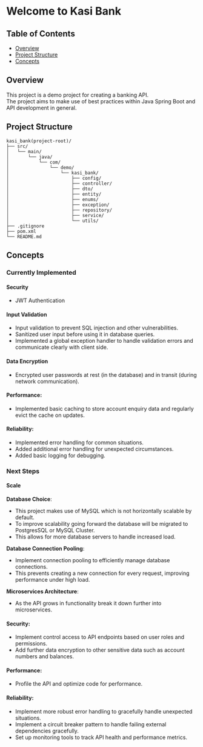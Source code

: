 # Welcome to Kasi Bank

## Table of Contents

- [Overview](#overview)
- [Project Structure](#project-structure)
- [Concepts](#concepts)

## Overview

This project is a demo project for creating a banking API.\
The project aims to make use of best practices within Java Spring Boot and API development in general.

## Project Structure

```
kasi_bank(project-root)/
├── src/
│   └── main/
│       └── java/
│           └── com/
│               └── demo/
│                   └── kasi_bank/
│                       ├── config/
│                       ├── controller/
│                       ├── dto/
│                       ├── entity/
│                       ├── enums/
│                       ├── exception/
│                       ├── repository/
│                       ├── service/
│                       └── utils/
├── .gitignore
├── pom.xml
└── README.md
```

## Concepts

### Currently Implemented

#### Security

- JWT Authentication

#### Input Validation

- Input validation to prevent SQL injection and other vulnerabilities.
- Sanitized user input before using it in database queries.
- Implemented a global exception handler to handle validation errors and communicate clearly with client side.

#### Data Encryption

- Encrypted user passwords at rest (in the database) and in transit (during network communication).

#### Performance:

- Implemented basic caching to store account enquiry data and regularly evict the cache on updates.

#### Reliability:

- Implemented error handling for common situations.
- Added additional error handling for unexpected circumstances.
- Added basic logging for debugging.

### Next Steps

#### Scale

**Database Choice**:

- This project makes use of MySQL which is not horizontally scalable by default.
- To improve scalability going forward the database will be migrated to PostgresSQL or MySQL Cluster.
- This allows for more database servers to handle increased load.

**Database Connection Pooling**:

- Implement connection pooling to efficiently manage database connections. 
- This prevents creating a new connection for
  every request, improving performance under high load.

**Microservices Architecture**:

- As the API grows in functionality break it down further into microservices.

#### Security:

- Implement control access to API endpoints based on user roles and permissions.
- Add further data encryption to other sensitive data such as account numbers and balances.

#### Performance:

- Profile the API and optimize code for performance.

#### Reliability:

- Implement more robust error handling to gracefully handle unexpected situations.
- Implement a circuit breaker pattern to handle failing external dependencies gracefully.
- Set up monitoring tools to track API health and performance metrics.
